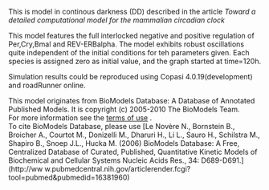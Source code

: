 

This is model in continous darkness (DD) described in the article _Toward a
detailed computational model for the mammalian circadian clock_

This model features the full interlocked negative and positive regulation of
Per,Cry,Bmal and REV-ERBalpha. The model exhibits robust oscillations quite
independent of the initial conditions for teh parameters given. Each species
is assigned zero as initial value, and the graph started at time=120h.

Simulation results could be reproduced using Copasi 4.0.19(development) and
roadRunner online.

This model originates from BioModels Database: A Database of Annotated
Published Models. It is copyright (c) 2005-2010 The BioModels Team.  
For more information see the [terms of
use](http://www.ebi.ac.uk/biomodels/legal.html) .  
To cite BioModels Database, please use [Le Novère N., Bornstein B., Broicher
A., Courtot M., Donizelli M., Dharuri H., Li L., Sauro H., Schilstra M.,
Shapiro B., Snoep J.L., Hucka M. (2006) BioModels Database: A Free,
Centralized Database of Curated, Published, Quantitative Kinetic Models of
Biochemical and Cellular Systems Nucleic Acids Res., 34: D689-D691.](http://ww
w.pubmedcentral.nih.gov/articlerender.fcgi?tool=pubmed&pubmedid=16381960)

